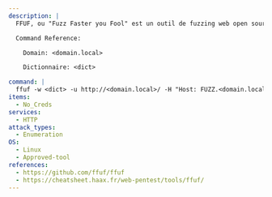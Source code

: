 ```yaml
---
description: |
  FFUF, ou "Fuzz Faster you Fool" est un outil de fuzzing web open source, destiné à découvrir des éléments et du contenu au sein d'applications web, ou de serveurs web. Qu'entendons-nous par là ? Souvent, lorsque vous visitez un site web, le propriétaire du site vous présente le contenu qu'il souhaite vous offrir, qui peut être hébergé sur une page telle que index.php. Dans le cadre de la sécurité, les problèmes d'un site web qui doivent être corrigés existent souvent en dehors de cette page. Par exemple, le propriétaire du site web peut avoir du contenu hébergé sur admin.php, que vous voulez tous deux connaître et tester. FFUF est un outil qui permet de découvrir ces éléments, à votre intention.

  Command Reference:

    Domain: <domain.local>

    Dictionnaire: <dict>

command: |
  ffuf -w <dict> -u http://<domain.local>/ -H "Host: FUZZ.<domain.local>"
items:
  - No_Creds
services:
  - HTTP
attack_types:
  - Enumeration
OS:
  - Linux
  - Approved-tool
references:
  - https://github.com/ffuf/ffuf
  - https://cheatsheet.haax.fr/web-pentest/tools/ffuf/
---
```

